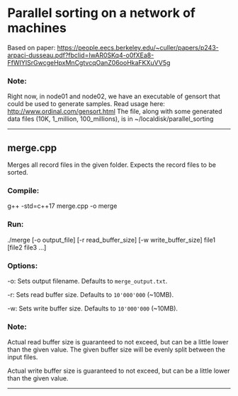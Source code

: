 # Parallel sorting on a network of machines

Based on paper: https://people.eecs.berkeley.edu/~culler/papers/p243-arpaci-dusseau.pdf?fbclid=IwAR0SKq4-o0fXEa8-FfWIYISrGwcgeHpxMnCgtvcqOanZ06ooHkaFKXuVV5g

### Note:

Right now, in node01 and node02, we have an executable of gensort that could be used to generate samples. Read usage here: http://www.ordinal.com/gensort.html
The file, along with some generated data files (10K, 1_million, 100_millions), is in ~/localdisk/parallel_sorting

---
## merge.cpp

Merges all record files in the given folder. Expects the record files to be sorted.

### Compile:

g++ -std=c++17 merge.cpp -o merge

### Run:

./merge [-o output_file] [-r read_buffer_size] [-w write_buffer_size] file1 [file2 file3 ...]

### Options:

-o: Sets output filename. Defaults to `merge_output.txt`.

-r: Sets read buffer size. Defaults to `10'000'000` (~10MB).

-w: Sets write buffer size. Defaults to `10'000'000` (~10MB).

### Note:

Actual read buffer size is guaranteed to not exceed, but can be a little lower than the given value. The given buffer size will be evenly split between the input files.

Actual write buffer size is guaranteed to not exceed, but can be a little lower than the given value.

---
